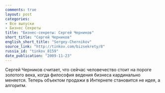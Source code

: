 ```yaml
---
comments: true
layout: post
categories:
- Все выпуски
- Бизнес Секреты
title: "Бизнес-секреты: Сергей Черников"
short_title: "Сергей Черников"
english_short_title: "Sergey-Chernikov"
source_link: "http://tinkov.com/bizsekrety/8"
russia_id: "tinkov_8159"
date_publication: "2009-11-23"
---
```

Сергей Черников считает, что сейчас человечество стоит на пороге золотого века, когда философия ведения бизнеса кардинально меняется. Теперь объектом продажи в Интернете становится не идея, а алгоритм.
